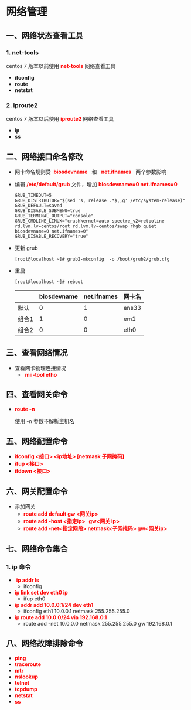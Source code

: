 # 网络管理

## 一、网络状态查看工具

### 1.  net-tools 

centos 7 版本以前使用 <span style="color:red"> **net-tools**   </span> 网络查看工具

* **ifconfig** 
* **route** 
* **netstat** 

### 2. iproute2

centos 7 版本以后使用 <span style="color: red">  **iproute2** </span>  网络查看工具

* **ip** 
*  **ss** 

## 二、网络接口命名修改

* 网卡命名规则受 <span style="color:red"> **biosdevname**  </span> 和 <span style="color:red">  **net.ifnames**  </span> 两个参数影响

* 编辑 <span style="color: red">  **/etc/default/grub** </span>文件，增加 <span style="color:red">  **biosdevname=0 net.ifnames=0** </span> 

  ```shell
  GRUB_TIMEOUT=5
  GRUB_DISTRIBUTOR="$(sed 's, release .*$,,g' /etc/system-release)"
  GRUB_DEFAULT=saved
  GRUB_DISABLE_SUBMENU=true
  GRUB_TERMINAL_OUTPUT="console"
  GRUB_CMDLINE_LINUX="crashkernel=auto spectre_v2=retpoline rd.lvm.lv=centos/root rd.lvm.lv=centos/swap rhgb quiet biosdevname=0 net.ifnames=0"
  GRUB_DISABLE_RECOVERY="true"
  ```

* 更新 grub

  ```shell
  [root@localhost ~]# grub2-mkconfig  -o /boot/grub2/grub.cfg
  ```

* 重启

  ```shell
  [root@localhost ~]# reboot
  ```

  |       | biosdevname | net.ifnames | 网卡名 |
  | ----- | ----------- | ----------- | ------ |
  | 默认  | 0           | 1           | ens33  |
  | 组合1 | 1           | 0           | em1    |
  | 组合2 | 0           | 0           | eth0   |

  

## 三、查看网络情况

* 查看网卡物理连接情况
  * <span style="color:red"> **mii-tool etho** </span>

## 四、查看网关命令

* <span style="color:red"> **route -n** </span>

  使用 -n 参数不解析主机名

## 五、网络配置命令 

* <span style="color:red"> **ifconfig  <接口> <ip地址>  [netmask  子网掩码]** </span> 
* <span style="color:red"> **ifup  <接口>** </span> 
* <span style="color:red"> **ifdown <接口>** </span> 

## 六、网关配置命令

* 添加网关
  * <span style="color:red"> **route add default gw <网关ip>** </span> 
  * <span style="color:red"> **route add -host <指定ip>   gw<网关 ip>** </span> 
  * <span style="color:red"> **route add -net<指定网段> netmask<子网掩码> gw<网关ip>** </span>   

## 七、网络命令集合

### 1.  ip 命令

* <span style="color: red"> **ip addr ls** </span> 
  * ifconfig
* <span style="color: red"> **ip link set dev eth0 ip** </span> 
  * ifup eth0
* <span style="color: red"> **ip addr add 10.0.0.1/24  dev eth1** </span> 
  * ifconfig eth1 10.0.0.1 netmask 255.255.255.0
* <span style="color: red"> **ip route add 10.0.0/24 via   192.168.0.1**  </span> 
  * route add -net 10.0.0.0 netmask 255.255.255.0 gw 192.168.0.1

## 八、网络故障排除命令

* <span style="color: red"> **ping** </span> 
* <span style="color: red"> **traceroute**</span> 
* <span style="color: red"> **mtr**</span>  
* <span style="color: red"> **nslookup**</span>  
* <span style="color: red"> **telnet**</span>  
* <span style="color: red"> **tcpdump** </span> 
* <span style="color: red"> **netstat**</span> 
* <span style="color: red"> **ss**</span>  











